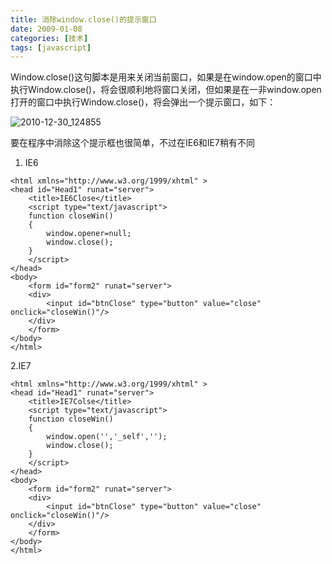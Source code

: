 ```yaml
---
title: 消除window.close()的提示窗口
date: 2009-01-08
categories: [技术]
tags: [javascript]
---
```


Window.close()这句脚本是用来关闭当前窗口，如果是在window.open的窗口中执行Window.close()，将会很顺利地将窗口关闭，但如果是在一非window.open打开的窗口中执行Window.close()，将会弹出一个提示窗口，如下：

![2010-12-30_124855](https://cdn.jsdelivr.net/gh/oec2003/hblog-images/img/202201300636671.gif)

要在程序中消除这个提示框也很简单，不过在IE6和IE7稍有不同

1. IE6

```
<html xmlns="http://www.w3.org/1999/xhtml" >
<head id="Head1" runat="server">
    <title>IE6Close</title>
    <script type="text/javascript">
    function closeWin()
    {
        window.opener=null;
        window.close();
    }
    </script>
</head>
<body>
    <form id="form2" runat="server">
    <div>
        <input id="btnClose" type="button" value="close"  onclick="closeWin()"/>
    </div>
    </form>
</body>
</html>
```

2.IE7

```
<html xmlns="http://www.w3.org/1999/xhtml" >
<head id="Head1" runat="server">
    <title>IE7Colse</title>
    <script type="text/javascript">
    function closeWin()
    {
        window.open('','_self','');
        window.close();
    }
    </script>
</head>
<body>
    <form id="form2" runat="server">
    <div>
        <input id="btnClose" type="button" value="close" onclick="closeWin()"/>
    </div>
    </form>
</body>
</html>
```

